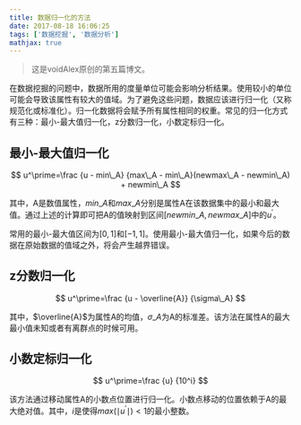 ```yaml
---
title: 数据归一化的方法
date: 2017-08-18 16:06:25
tags: ['数据挖掘', '数据分析']
mathjax: true
---
```

> 这是voidAlex原创的第五篇博文。

在数据挖掘的问题中，数据所用的度量单位可能会影响分析结果。使用较小的单位可能会导致该属性有较大的值域。为了避免这些问题，数据应该进行归一化（又称规范化或标准化）。归一化数据将会赋予所有属性相同的权重。常见的归一化方式有三种：最小-最大值归一化，z分数归一化，小数定标归一化。

<!-- more -->

## 最小-最大值归一化

$$
u^\prime=\frac
{u - min\_A}
{max\_A - min\_A}(newmax\_A - newmin\_A) + newmin\_A
$$

其中，A是数值属性，$min\_A$和$max\_A$分别是属性A在该数据集中的最小和最大值。通过上述的计算即可把A的值映射到区间$[newmin\_A, newmax\_A]$中的$u^\prime$。

常用的最小-最大值区间为$[0, 1]$和$[-1, 1]$。使用最小-最大值归一化，如果今后的数据在原始数据的值域之外，将会产生越界错误。

## z分数归一化

$$
u^\prime=\frac
{u - \overline{A}}
{\sigma\_A}
$$

其中，$\overline{A}$为属性A的均值，$\sigma\_A$为A的标准差。该方法在属性A的最大最小值未知或者有离群点的时候可用。

## 小数定标归一化

$$
u^\prime=\frac
{u}
{10^i}
$$

该方法通过移动属性A的小数点位置进行归一化。小数点移动的位置依赖于A的最大绝对值。其中，$i$是使得$max(\mid u^\prime \mid) < 1$的最小整数。